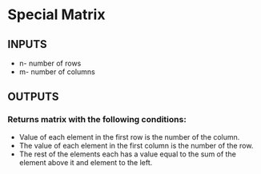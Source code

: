 # Special Matrix

## INPUTS
* n- number of rows
* m- number of columns

## OUTPUTS
### Returns matrix with the following conditions:
* Value of each element in the first row is the number of the column.
* The value of each element in the first column is the number of the row.
* The rest of the elements each has a value equal to the sum of the element above it and element to the left.
